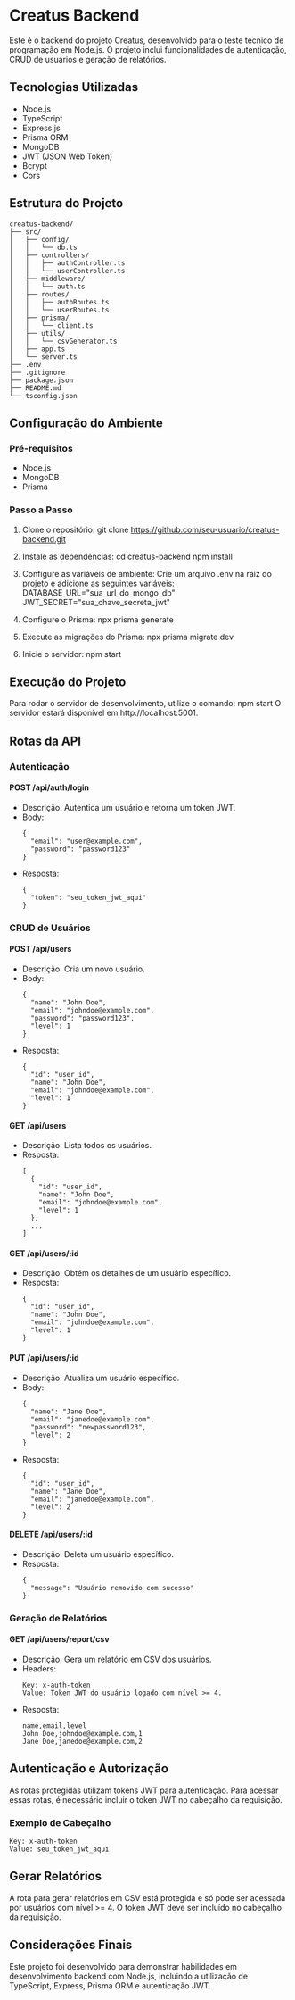 # Creatus Backend

Este é o backend do projeto Creatus, desenvolvido para o teste técnico de programação em Node.js. O projeto inclui funcionalidades de autenticação, CRUD de usuários e geração de relatórios.

## Tecnologias Utilizadas

- Node.js
- TypeScript
- Express.js
- Prisma ORM
- MongoDB
- JWT (JSON Web Token)
- Bcrypt
- Cors

## Estrutura do Projeto
```
creatus-backend/
├── src/
│   ├── config/
│   │   └── db.ts
│   ├── controllers/
│   │   ├── authController.ts
│   │   └── userController.ts
│   ├── middleware/
│   │   └── auth.ts
│   ├── routes/
│   │   ├── authRoutes.ts
│   │   └── userRoutes.ts
│   ├── prisma/
│   │   └── client.ts
│   ├── utils/
│   │   └── csvGenerator.ts
│   ├── app.ts
│   └── server.ts
├── .env
├── .gitignore
├── package.json
├── README.md
└── tsconfig.json
```

## Configuração do Ambiente

### Pré-requisitos

- Node.js
- MongoDB
- Prisma

### Passo a Passo

1. Clone o repositório:
   git clone https://github.com/seu-usuario/creatus-backend.git

2. Instale as dependências:
   cd creatus-backend
   npm install

3. Configure as variáveis de ambiente:
   Crie um arquivo .env na raiz do projeto e adicione as seguintes variáveis:
   DATABASE_URL="sua_url_do_mongo_db"
   JWT_SECRET="sua_chave_secreta_jwt"

4. Configure o Prisma:
   npx prisma generate

5. Execute as migrações do Prisma:
   npx prisma migrate dev

6. Inicie o servidor:
   npm start

## Execução do Projeto

Para rodar o servidor de desenvolvimento, utilize o comando:
npm start
O servidor estará disponível em http://localhost:5001.

## Rotas da API

### Autenticação

#### POST /api/auth/login

- Descrição: Autentica um usuário e retorna um token JWT.
- Body:
  ```
  {
    "email": "user@example.com",
    "password": "password123"
  }
  ```
- Resposta:
  ```
  {
    "token": "seu_token_jwt_aqui"
  }
  ```

### CRUD de Usuários

#### POST /api/users

- Descrição: Cria um novo usuário.
- Body:
  ```
  {
    "name": "John Doe",
    "email": "johndoe@example.com",
    "password": "password123",
    "level": 1
  }
  ```
- Resposta:
  ```
  {
    "id": "user_id",
    "name": "John Doe",
    "email": "johndoe@example.com",
    "level": 1
  }
  ```

#### GET /api/users

- Descrição: Lista todos os usuários.
- Resposta:
  ```
  [
    {
      "id": "user_id",
      "name": "John Doe",
      "email": "johndoe@example.com",
      "level": 1
    },
    ...
  ]
  ```
#### GET /api/users/:id

- Descrição: Obtém os detalhes de um usuário específico.
- Resposta:
  ```
  {
    "id": "user_id",
    "name": "John Doe",
    "email": "johndoe@example.com",
    "level": 1
  }
  ```

#### PUT /api/users/:id

- Descrição: Atualiza um usuário específico.
- Body:
  ```
  {
    "name": "Jane Doe",
    "email": "janedoe@example.com",
    "password": "newpassword123",
    "level": 2
  }
  ```
- Resposta:
  ```
  {
    "id": "user_id",
    "name": "Jane Doe",
    "email": "janedoe@example.com",
    "level": 2
  }
  ```

#### DELETE /api/users/:id

- Descrição: Deleta um usuário específico.
- Resposta:
  ```
  {
    "message": "Usuário removido com sucesso"
  }
  ```

### Geração de Relatórios

#### GET /api/users/report/csv

- Descrição: Gera um relatório em CSV dos usuários.
- Headers:
  ```
  Key: x-auth-token 
  Value: Token JWT do usuário logado com nível >= 4.
  ```
- Resposta:
  ```
  name,email,level
  John Doe,johndoe@example.com,1
  Jane Doe,janedoe@example.com,2
  ```
## Autenticação e Autorização

As rotas protegidas utilizam tokens JWT para autenticação. Para acessar essas rotas, é necessário incluir o token JWT no cabeçalho da requisição.

### Exemplo de Cabeçalho
```
Key: x-auth-token
Value: seu_token_jwt_aqui
```
## Gerar Relatórios

A rota para gerar relatórios em CSV está protegida e só pode ser acessada por usuários com nível >= 4. O token JWT deve ser incluído no cabeçalho da requisição.

## Considerações Finais

Este projeto foi desenvolvido para demonstrar habilidades em desenvolvimento backend com Node.js, incluindo a utilização de TypeScript, Express, Prisma ORM e autenticação JWT.
